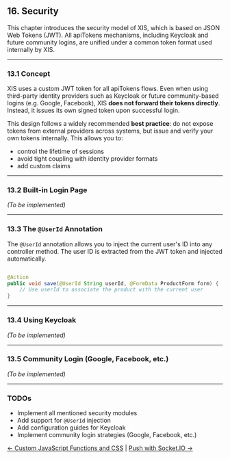 ## 16. Security

This chapter introduces the security model of XIS, which is based on JSON Web Tokens (JWT). All apiTokens
mechanisms, including Keycloak and future community logins, are unified under a common token format used internally by
XIS.

---

### 13.1 Concept

XIS uses a custom JWT token for all apiTokens flows. Even when using third-party identity providers such as
Keycloak or future community-based logins (e.g. Google, Facebook), XIS **does not forward their tokens directly**.
Instead, it issues its own signed token upon successful login.

This design follows a widely recommended **best practice**: do not expose tokens from external providers across systems,
but issue and verify your own tokens internally. This allows you to:

- control the lifetime of sessions
- avoid tight coupling with identity provider formats
- add custom claims

---

### 13.2 Built-in Login Page

_(To be implemented)_

---

### 13.3 The `@UserId` Annotation

The `@UserId` annotation allows you to inject the current user's ID into any controller method. The user ID is extracted
from the JWT token and injected automatically.

```java

@Action
public void save(@UserId String userId, @FormData ProductForm form) {
    // Use userId to associate the product with the current user
}
```

---

### 13.4 Using Keycloak

_(To be implemented)_

---

### 13.5 Community Login (Google, Facebook, etc.)

_(To be implemented)_

---

### TODOs

- Implement all mentioned security modules
- Add support for `@UserId` injection
- Add configuration guides for Keycloak
- Implement community login strategies (Google, Facebook, etc.)

[← Custom JavaScript Functions and CSS](15-custom-assets.md) | [Push with Socket.IO →](17-push-socketio.md)